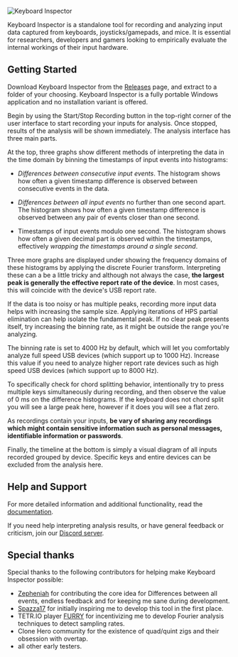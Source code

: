![Keyboard Inspector](https://github.com/mat1jaczyyy/Keyboard-Inspector/assets/13300194/d9647439-2e20-4c43-9158-3a251cae4a40)

Keyboard Inspector is a standalone tool for recording and analyzing input data captured from keyboards, joysticks/gamepads, and mice. It is essential for researchers, developers and gamers looking to empirically evaluate the internal workings of their input hardware.

## Getting Started

Download Keyboard Inspector from the [Releases](/releases) page, and extract to a folder of your choosing. Keyboard Inspector is a fully portable Windows application and no installation variant is offered.

Begin by using the Start/Stop Recording button in the top-right corner of the user interface to start recording your inputs for analysis. Once stopped, results of the analysis will be shown immediately. The analysis interface has three main parts. 

At the top, three graphs show different methods of interpreting the data in the time domain by binning the timestamps of input events into histograms:

- *Differences between consecutive input events*. The histogram shows how often a given timestamp difference is observed between consecutive events in the data.

- *Differences between all input events* no further than one second apart. The histogram shows how often a given timestamp difference is observed between any pair of events closer than one second.

- Timestamps of input events modulo one second. The histogram shows how often a given decimal part is observed within the timestamps, effectively *wrapping the timestamps around a single second*.

Three more graphs are displayed under showing the frequency domains of these histograms by applying the discrete Fourier transform. Interpreting these can a be a little tricky and although not always the case, **the largest peak is generally the effective report rate of the device**. In most cases, this will coincide with the device's USB report rate.

If the data is too noisy or has multiple peaks, recording more input data helps with increasing the sample size. Applying iterations of HPS partial elimination can help isolate the fundamental peak. If no clear peak presents itself, try increasing the binning rate, as it might be outside the range you're analyzing. 

The binning rate is set to 4000 Hz by default, which will let you comfortably analyze full speed USB devices (which support up to 1000 Hz). Increase this value if you need to analyze higher report rate devices such as high speed USB devices (which support up to 8000 Hz).

To specifically check for chord splitting behavior, intentionally try to press multiple keys simultaneously during recording, and then observe the value of 0 ms on the difference histograms. If the keyboard does not chord split you will see a large peak here, however if it does you will see a flat zero.

As recordings contain your inputs, **be vary of sharing any recordings which might contain sensitive information such as personal messages, identifiable information or passwords**.

Finally, the timeline at the bottom is simply a visual diagram of all inputs recorded grouped by device. Specific keys and entire devices can be excluded from the analysis here.

## Help and Support

For more detailed information and additional functionality, read the [documentation](/doc).

If you need help interpreting analysis results, or have general feedback or criticism, join our [Discord server](https://discord.gg/kX4cJQH5Zn).

## Special thanks

Special thanks to the following contributors for helping make Keyboard Inspector possible:
- [Zepheniah](https://github.com/Zepheniahh) for contributing the core idea for Differences between all events, endless feedback and for keeping me sane during development.
- [Spazza17](https://www.youtube.com/channel/UC4JEl2dMSkFUCXnYvh1lIzw) for initially inspiring me to develop this tool in the first place.
- TETR.IO player [FURRY](https://docs.google.com/document/d/1bfQFBUv85jFLSLyiyCotMBU19xeUtQb3wUEas7Zfq_Y/edit?usp=sharing) for incentivizing me to develop Fourier analysis techniques to detect sampling rates.
- Clone Hero community for the existence of quad/quint zigs and their obsession with overtap.
- all other early testers.
